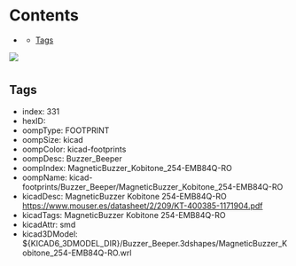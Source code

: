 



Contents
========

* [](#)
	* [Tags](#tags)
  
![][im]
# 

## Tags

- index: 331
- hexID: 
- oompType: FOOTPRINT
- oompSize: kicad
- oompColor: kicad-footprints
- oompDesc: Buzzer_Beeper
- oompIndex: MagneticBuzzer_Kobitone_254-EMB84Q-RO
- oompName: kicad-footprints/Buzzer_Beeper/MagneticBuzzer_Kobitone_254-EMB84Q-RO
- kicadDesc: MagneticBuzzer Kobitone 254-EMB84Q-RO https://www.mouser.es/datasheet/2/209/KT-400385-1171904.pdf
- kicadTags: MagneticBuzzer Kobitone 254-EMB84Q-RO
- kicadAttr: smd
- kicad3DModel: ${KICAD6_3DMODEL_DIR}/Buzzer_Beeper.3dshapes/MagneticBuzzer_Kobitone_254-EMB84Q-RO.wrl



[im]: image.png
